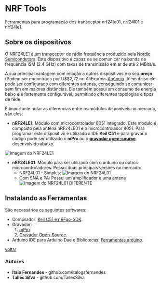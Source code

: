 # NRF Tools
Ferramentas para programação dos transceptor nrf24le01, nrf24l01 e nrf24le1.

## Sobre os dispositivos

O NRF24LE1 é um transceptor de rádio frequência produzido pela [Nordic Semicondutors](www.nordicsemi.com). Este dispositivo é capaz de se comunicar na banda de frequência ISM (2.4 GHz) com taxas de transmissão em ar de até 2 MBits/s.

A sua principal vantagem com relação a outros dispositivos é o seu **preço** (Podem ser encontrado por U$$2,72 no AliExpress [Anúncio](https://pt.aliexpress.com/item/2PCS-NRF24LE1-NRF24L01-MCU-Wireless-Transceiver-DIP-Wireless-Communication-Module-nE/32644282935.html).
Além disso ele pode ser configurado com diferentes antenas, conseguindo se comunicar sem fim em maiores distâncias. Ele também possui um consumo de energia baixo e é fortemente configurável, permitindo diferentes topologias e tipos de rede.

É importante notar as diferencias entre os módulos disponíveis no mercado, são eles:

* **nRF24LE1**: Módulo com microcontrolador 8051 integrado. Este módulo é composto pela antena nRF24LE01 e o microcontrolador 8051. Para programar este dispositivo é utilizado a IDE **Keil C51** e para gravar o código pode ser utilizado o **mPro** ou o [**gravador open-source**](https://github.com/italogfernandes/nrf24le1/releases) desenvolvido abaixo.

![Imagem do NRF24LE1](https://d1xahwiwo4b49p.cloudfront.net/3077-large_default/4ghz-nrf24le1-nrf24l01-mcu-wireless-transceiver-module.jpg)

* **nRF24LE01**: Módulo para ser utilizado com o arduino ou outros microcontroladores. Possui duas principais versões no mercado:
  * NRF24L01 - Simples:
  ![Imagem do NRF24L01](https://static.usinainfo.com.br/5546-thickbox_default/modulo-transceptor-wireless-24ghz-wifi-nrf24l01.jpg)
  * Com SNA e PA: Possui um amplificador e uma antena
  ![Imagem do NRF24L01 DIFERENTE](http://modtronix.com.au/wp-content/uploads/wrl-nrf24l01-pa_n.jpg)

## Instalando as Ferramentas

São necessários os seguintes softwares:
* Compilador: [Keil C51 e nRFgo-SDK](./instalacao-compilador-keil.html).
* Gravador:
    1. [mPro](https://drive.google.com/file/d/1Kz1PrjCGG2g5PH3JMu205yZxUusiQDPu/view).
    1. [Gravador Open-Source](./instalacao-gravador-open-source.html).
* Arduino IDE para Arduino Due e Bibliotecas: [Ferramentas arduino](./instalacao-arduino-bibliotecas.html).


[voltar](./)
### Autores

* **Ítalo Fernandes** - github.com/italogsfernandes
* **Talles Silva** - github.com/TallesSilva
